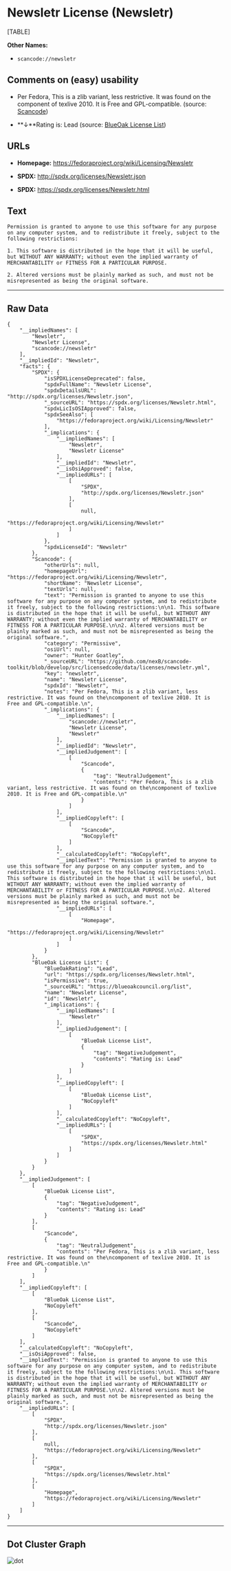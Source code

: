 Newsletr License (Newsletr)
===========================

[TABLE]

**Other Names:**

-   `scancode://newsletr`

Comments on (easy) usability
----------------------------

-   Per Fedora, This is a zlib variant, less restrictive. It was found
    on the component of texlive 2010. It is Free and GPL-compatible.
    (source:
    [Scancode](https://github.com/nexB/scancode-toolkit/blob/develop/src/licensedcode/data/licenses/newsletr.yml "Scancode"))

-   **↓**Rating is: Lead (source: [BlueOak License
    List](https://blueoakcouncil.org/list "BlueOak License List"))

URLs
----

-   **Homepage:** https://fedoraproject.org/wiki/Licensing/Newsletr

-   **SPDX:** http://spdx.org/licenses/Newsletr.json

-   **SPDX:** https://spdx.org/licenses/Newsletr.html

Text
----

    Permission is granted to anyone to use this software for any purpose on any computer system, and to redistribute it freely, subject to the following restrictions:

    1. This software is distributed in the hope that it will be useful, but WITHOUT ANY WARRANTY; without even the implied warranty of MERCHANTABILITY or FITNESS FOR A PARTICULAR PURPOSE.

    2. Altered versions must be plainly marked as such, and must not be misrepresented as being the original software.

------------------------------------------------------------------------

Raw Data
--------

    {
        "__impliedNames": [
            "Newsletr",
            "Newsletr License",
            "scancode://newsletr"
        ],
        "__impliedId": "Newsletr",
        "facts": {
            "SPDX": {
                "isSPDXLicenseDeprecated": false,
                "spdxFullName": "Newsletr License",
                "spdxDetailsURL": "http://spdx.org/licenses/Newsletr.json",
                "_sourceURL": "https://spdx.org/licenses/Newsletr.html",
                "spdxLicIsOSIApproved": false,
                "spdxSeeAlso": [
                    "https://fedoraproject.org/wiki/Licensing/Newsletr"
                ],
                "_implications": {
                    "__impliedNames": [
                        "Newsletr",
                        "Newsletr License"
                    ],
                    "__impliedId": "Newsletr",
                    "__isOsiApproved": false,
                    "__impliedURLs": [
                        [
                            "SPDX",
                            "http://spdx.org/licenses/Newsletr.json"
                        ],
                        [
                            null,
                            "https://fedoraproject.org/wiki/Licensing/Newsletr"
                        ]
                    ]
                },
                "spdxLicenseId": "Newsletr"
            },
            "Scancode": {
                "otherUrls": null,
                "homepageUrl": "https://fedoraproject.org/wiki/Licensing/Newsletr",
                "shortName": "Newsletr License",
                "textUrls": null,
                "text": "Permission is granted to anyone to use this software for any purpose on any computer system, and to redistribute it freely, subject to the following restrictions:\n\n1. This software is distributed in the hope that it will be useful, but WITHOUT ANY WARRANTY; without even the implied warranty of MERCHANTABILITY or FITNESS FOR A PARTICULAR PURPOSE.\n\n2. Altered versions must be plainly marked as such, and must not be misrepresented as being the original software.",
                "category": "Permissive",
                "osiUrl": null,
                "owner": "Hunter Goatley",
                "_sourceURL": "https://github.com/nexB/scancode-toolkit/blob/develop/src/licensedcode/data/licenses/newsletr.yml",
                "key": "newsletr",
                "name": "Newsletr License",
                "spdxId": "Newsletr",
                "notes": "Per Fedora, This is a zlib variant, less restrictive. It was found on the\ncomponent of texlive 2010. It is Free and GPL-compatible.\n",
                "_implications": {
                    "__impliedNames": [
                        "scancode://newsletr",
                        "Newsletr License",
                        "Newsletr"
                    ],
                    "__impliedId": "Newsletr",
                    "__impliedJudgement": [
                        [
                            "Scancode",
                            {
                                "tag": "NeutralJudgement",
                                "contents": "Per Fedora, This is a zlib variant, less restrictive. It was found on the\ncomponent of texlive 2010. It is Free and GPL-compatible.\n"
                            }
                        ]
                    ],
                    "__impliedCopyleft": [
                        [
                            "Scancode",
                            "NoCopyleft"
                        ]
                    ],
                    "__calculatedCopyleft": "NoCopyleft",
                    "__impliedText": "Permission is granted to anyone to use this software for any purpose on any computer system, and to redistribute it freely, subject to the following restrictions:\n\n1. This software is distributed in the hope that it will be useful, but WITHOUT ANY WARRANTY; without even the implied warranty of MERCHANTABILITY or FITNESS FOR A PARTICULAR PURPOSE.\n\n2. Altered versions must be plainly marked as such, and must not be misrepresented as being the original software.",
                    "__impliedURLs": [
                        [
                            "Homepage",
                            "https://fedoraproject.org/wiki/Licensing/Newsletr"
                        ]
                    ]
                }
            },
            "BlueOak License List": {
                "BlueOakRating": "Lead",
                "url": "https://spdx.org/licenses/Newsletr.html",
                "isPermissive": true,
                "_sourceURL": "https://blueoakcouncil.org/list",
                "name": "Newsletr License",
                "id": "Newsletr",
                "_implications": {
                    "__impliedNames": [
                        "Newsletr"
                    ],
                    "__impliedJudgement": [
                        [
                            "BlueOak License List",
                            {
                                "tag": "NegativeJudgement",
                                "contents": "Rating is: Lead"
                            }
                        ]
                    ],
                    "__impliedCopyleft": [
                        [
                            "BlueOak License List",
                            "NoCopyleft"
                        ]
                    ],
                    "__calculatedCopyleft": "NoCopyleft",
                    "__impliedURLs": [
                        [
                            "SPDX",
                            "https://spdx.org/licenses/Newsletr.html"
                        ]
                    ]
                }
            }
        },
        "__impliedJudgement": [
            [
                "BlueOak License List",
                {
                    "tag": "NegativeJudgement",
                    "contents": "Rating is: Lead"
                }
            ],
            [
                "Scancode",
                {
                    "tag": "NeutralJudgement",
                    "contents": "Per Fedora, This is a zlib variant, less restrictive. It was found on the\ncomponent of texlive 2010. It is Free and GPL-compatible.\n"
                }
            ]
        ],
        "__impliedCopyleft": [
            [
                "BlueOak License List",
                "NoCopyleft"
            ],
            [
                "Scancode",
                "NoCopyleft"
            ]
        ],
        "__calculatedCopyleft": "NoCopyleft",
        "__isOsiApproved": false,
        "__impliedText": "Permission is granted to anyone to use this software for any purpose on any computer system, and to redistribute it freely, subject to the following restrictions:\n\n1. This software is distributed in the hope that it will be useful, but WITHOUT ANY WARRANTY; without even the implied warranty of MERCHANTABILITY or FITNESS FOR A PARTICULAR PURPOSE.\n\n2. Altered versions must be plainly marked as such, and must not be misrepresented as being the original software.",
        "__impliedURLs": [
            [
                "SPDX",
                "http://spdx.org/licenses/Newsletr.json"
            ],
            [
                null,
                "https://fedoraproject.org/wiki/Licensing/Newsletr"
            ],
            [
                "SPDX",
                "https://spdx.org/licenses/Newsletr.html"
            ],
            [
                "Homepage",
                "https://fedoraproject.org/wiki/Licensing/Newsletr"
            ]
        ]
    }

------------------------------------------------------------------------

Dot Cluster Graph
-----------------

![](../dot/Newsletr.svg "dot")